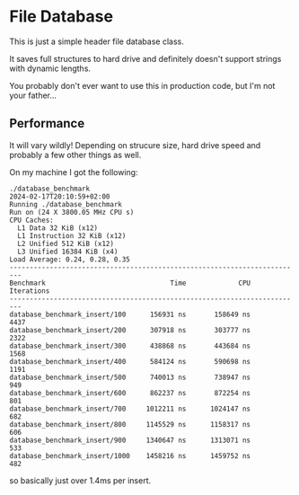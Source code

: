 # File Database

This is just a simple header file database class.

It saves full structures to hard drive and definitely doesn't support strings with dynamic lengths.

You probably don't ever want to use this in production code, but I'm not your father...

## Performance
It will vary wildly! Depending on strucure size, hard drive speed and probably a few other things as well.

On my machine I got the following:

```
./database_benchmark 
2024-02-17T20:10:59+02:00
Running ./database_benchmark
Run on (24 X 3800.05 MHz CPU s)
CPU Caches:
  L1 Data 32 KiB (x12)
  L1 Instruction 32 KiB (x12)
  L2 Unified 512 KiB (x12)
  L3 Unified 16384 KiB (x4)
Load Average: 0.24, 0.28, 0.35
-------------------------------------------------------------------------
Benchmark                               Time             CPU   Iterations
-------------------------------------------------------------------------
database_benchmark_insert/100      156931 ns       158649 ns         4437
database_benchmark_insert/200      307918 ns       303777 ns         2322
database_benchmark_insert/300      438868 ns       443684 ns         1568
database_benchmark_insert/400      584124 ns       590698 ns         1191
database_benchmark_insert/500      740013 ns       738947 ns          949
database_benchmark_insert/600      862237 ns       872254 ns          801
database_benchmark_insert/700     1012211 ns      1024147 ns          682
database_benchmark_insert/800     1145529 ns      1158317 ns          606
database_benchmark_insert/900     1340647 ns      1313071 ns          533
database_benchmark_insert/1000    1458216 ns      1459752 ns          482
```

so basically just over 1.4ms per insert.
